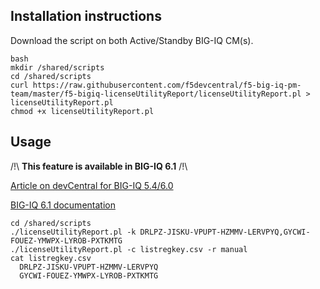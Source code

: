 Installation instructions
-------------------------

Download the script on both Active/Standby BIG-IQ CM(s).

```
bash
mkdir /shared/scripts
cd /shared/scripts
curl https://raw.githubusercontent.com/f5devcentral/f5-big-iq-pm-team/master/f5-bigiq-licenseUtilityReport/licenseUtilityReport.pl > licenseUtilityReport.pl
chmod +x licenseUtilityReport.pl
```

Usage
-----

/!\ **This feature is available in BIG-IQ 6.1** /!\

[Article on devCentral for BIG-IQ 5.4/6.0](https://devcentral.f5.com/articles/generation-of-utility-billing-report-using-big-iqs-api-30193)

[BIG-IQ 6.1 documentation](https://techdocs.f5.com/kb/en-us/products/big-iq-centralized-mgmt/manuals/product/big-iq-managing-big-ip-ve-subscriptions-6-1-0/02.html)

```
cd /shared/scripts
./licenseUtilityReport.pl -k DRLPZ-JISKU-VPUPT-HZMMV-LERVPYQ,GYCWI-FOUEZ-YMWPX-LYROB-PXTKMTG
./licenseUtilityReport.pl -c listregkey.csv -r manual
cat listregkey.csv
  DRLPZ-JISKU-VPUPT-HZMMV-LERVPYQ
  GYCWI-FOUEZ-YMWPX-LYROB-PXTKMTG
```

